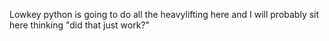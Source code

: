 Lowkey python is going to do all the heavylifting here and I will probably sit here thinking "did that just work?"

